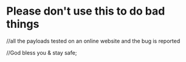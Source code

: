 # Please don't use this to do bad things
//all the payloads tested on an online website and the bug is reported

//God bless you & stay safe;
